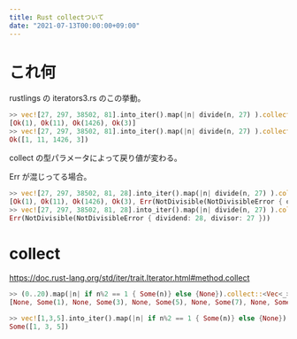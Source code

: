 ```yaml
---
title: Rust collectついて
date: "2021-07-13T00:00:00+09:00"
---
```


# これ何

rustlings の iterators3.rs のこの挙動。

```rust
>> vec![27, 297, 38502, 81].into_iter().map(|n| divide(n, 27) ).collect::<Vec<_>>()
[Ok(1), Ok(11), Ok(1426), Ok(3)]
>> vec![27, 297, 38502, 81].into_iter().map(|n| divide(n, 27) ).collect::<Result<Vec<_>, DivisionError>>()
Ok([1, 11, 1426, 3])
```

collect の型パラメータによって戻り値が変わる。

Err が混じってる場合。

```rust
>> vec![27, 297, 38502, 81, 28].into_iter().map(|n| divide(n, 27) ).collect::<Vec<_>>()
[Ok(1), Ok(11), Ok(1426), Ok(3), Err(NotDivisible(NotDivisibleError { dividend: 28, divisor: 27 }))]
>> vec![27, 297, 38502, 81, 28].into_iter().map(|n| divide(n, 27) ).collect::<Result<Vec<_>, DivisionError>>()
Err(NotDivisible(NotDivisibleError { dividend: 28, divisor: 27 }))
```

# collect

https://doc.rust-lang.org/std/iter/trait.Iterator.html#method.collect

```rust
>> (0..20).map(|n| if n%2 == 1 { Some(n)} else {None}).collect::<Vec<_>>()
[None, Some(1), None, Some(3), None, Some(5), None, Some(7), None, Some(9), None, Some(11), None, Some(13), None, Some(15), None, Some(17), None, Some(19)]

>> vec![1,3,5].into_iter().map(|n| if n%2 == 1 { Some(n)} else {None}).collect::<Option<Vec<_>>>()
Some([1, 3, 5])


```
